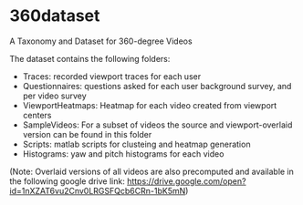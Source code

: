 # 360dataset

A Taxonomy and Dataset for 360-degree Videos



The dataset contains the following folders:
* Traces: recorded viewport traces for each user
* Questionnaires: questions asked for each user background survey, and per video survey
* ViewportHeatmaps: Heatmap for each video created from viewport centers
* SampleVideos: For a subset of videos the source and viewport-overlaid version can be found in this folder
* Scripts: matlab scripts for clusteing and heatmap generation
* Histograms: yaw and pitch histograms for each video

(Note: Overlaid versions of all videos are also precomputed and available in the following google drive link: https://drive.google.com/open?id=1nXZAT6vu2Cnv0LRGSFQcb6CRn-1bK5mN)
